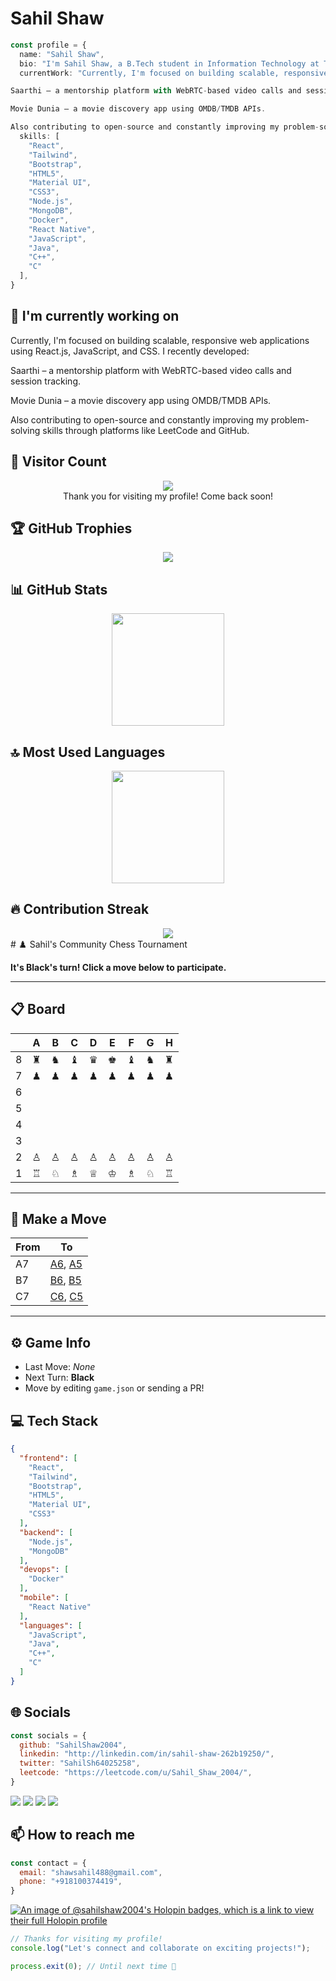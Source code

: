 # Sahil Shaw

```typescript
const profile = {
  name: "Sahil Shaw",
  bio: "I'm Sahil Shaw, a B.Tech student in Information Technology at Techno Main Saltlake, Kolkata (2022–2026). I'm passionate about full-stack web development, modern JavaScript frameworks, and building impactful user-centric projects. I enjoy working on innovative solutions, demonstrated through hackathon-winning platforms like Saarthi and College Club Management.",
  currentWork: "Currently, I'm focused on building scalable, responsive web applications using React.js, JavaScript, and CSS. I recently developed:

Saarthi – a mentorship platform with WebRTC-based video calls and session tracking.

Movie Dunia – a movie discovery app using OMDB/TMDB APIs.

Also contributing to open-source and constantly improving my problem-solving skills through platforms like LeetCode and GitHub.",
  skills: [
    "React",
    "Tailwind",
    "Bootstrap",
    "HTML5",
    "Material UI",
    "CSS3",
    "Node.js",
    "MongoDB",
    "Docker",
    "React Native",
    "JavaScript",
    "Java",
    "C++",
    "C"
  ],
}
```

## 🔭 I'm currently working on

Currently, I'm focused on building scalable, responsive web applications using React.js, JavaScript, and CSS. I recently developed:

Saarthi – a mentorship platform with WebRTC-based video calls and session tracking.

Movie Dunia – a movie discovery app using OMDB/TMDB APIs.

Also contributing to open-source and constantly improving my problem-solving skills through platforms like LeetCode and GitHub.

## 👀 Visitor Count

<!-- ⚠️ Important: Replace 'SahilShaw2004' with your actual GitHub username in the URL below -->
<p align="center">
  <img src="https://profile-counter.glitch.me/SahilShaw2004/count.svg" />
  <br>Thank you for visiting my profile! Come back soon!
</p>

## 🏆 GitHub Trophies

<!-- ⚠️ Important: Replace 'SahilShaw2004' with your actual GitHub username in the URL below -->
<p align="center">
  <img src="https://github-profile-trophy.vercel.app/?username=SahilShaw2004&theme=onedark&column=7&margin-w=15&margin-h=15" />
</p>

## 📊 GitHub Stats

<!-- ⚠️ Important: Replace 'SahilShaw2004' with your actual GitHub username in the URL below -->
<div align="center">
  <img height="180em" src="https://github-readme-stats.vercel.app/api?username=SahilShaw2004&show_icons=true&theme=dark&include_all_commits=true&count_private=true"/>
</div>

## 🔝 Most Used Languages

<!-- ⚠️ Important: Replace 'SahilShaw2004' with your actual GitHub username in the URL below -->
<div align="center">
  <img height="180em" src="https://github-readme-stats.vercel.app/api/top-langs/?username=SahilShaw2004&layout=compact&langs_count=10&theme=dark"/>
</div>

## 🔥 Contribution Streak

<!-- ⚠️ Important: Replace 'SahilShaw2004' with your actual GitHub username in the URL below -->
<div align="center">
  <img src="https://github-readme-streak-stats.herokuapp.com/?user=SahilShaw2004&theme=dark&hide_border=false" />
</div>
# ♟️ Sahil's Community Chess Tournament

**It's Black's turn! Click a move below to participate.**

---

## 📋 Board

|   | A | B | C | D | E | F | G | H |
|---|---|---|---|---|---|---|---|---|
| 8 | ♜ | ♞ | ♝ | ♛ | ♚ | ♝ | ♞ | ♜ |
| 7 | ♟ | ♟ | ♟ | ♟ | ♟ | ♟ | ♟ | ♟ |
| 6 |   |   |   |   |   |   |   |   |
| 5 |   |   |   |   |   |   |   |   |
| 4 |   |   |   |   |   |   |   |   |
| 3 |   |   |   |   |   |   |   |   |
| 2 | ♙ | ♙ | ♙ | ♙ | ♙ | ♙ | ♙ | ♙ |
| 1 | ♖ | ♘ | ♗ | ♕ | ♔ | ♗ | ♘ | ♖ |

---

## 🎯 Make a Move

| From | To |
|------|----|
| A7   | [A6](#), [A5](#) |
| B7   | [B6](#), [B5](#) |
| C7   | [C6](#), [C5](#) |

---

## ⚙️ Game Info

- Last Move: _None_
- Next Turn: **Black**
- Move by editing `game.json` or sending a PR!
## 💻 Tech Stack

```json
{
  "frontend": [
    "React",
    "Tailwind",
    "Bootstrap",
    "HTML5",
    "Material UI",
    "CSS3"
  ],
  "backend": [
    "Node.js",
    "MongoDB"
  ],
  "devops": [
    "Docker"
  ],
  "mobile": [
    "React Native"
  ],
  "languages": [
    "JavaScript",
    "Java",
    "C++",
    "C"
  ]
}
```

## 🌐 Socials

```javascript
const socials = {
  github: "SahilShaw2004",
  linkedin: "http://linkedin.com/in/sahil-shaw-262b19250/",
  twitter: "SahilSh64025258",
  leetcode: "https://leetcode.com/u/Sahil_Shaw_2004/",
}
```

<div>
<a href="https://github.com/SahilShaw2004"><img src="https://img.shields.io/badge/github-%23000000.svg?style=for-the-badge&logo=github&logoColor=white" /></a> <a href="http://linkedin.com/in/sahil-shaw-262b19250/"><img src="https://img.shields.io/badge/linkedin-%23000000.svg?style=for-the-badge&logo=linkedin&logoColor=white" /></a> <a href="https://x.com/SahilSh64025258"><img src="https://img.shields.io/badge/twitter-%23000000.svg?style=for-the-badge&logo=twitter&logoColor=white" /></a> <a href="https://leetcode.com/u/Sahil_Shaw_2004/"><img src="https://img.shields.io/badge/leetcode-%23000000.svg?style=for-the-badge&logo=leetcode&logoColor=white" /></a> 
</div>

## 📫 How to reach me

```javascript
const contact = {
  email: "shawsahil488@gmail.com",
  phone: "+918100374419",
}
```
[![An image of @sahilshaw2004's Holopin badges, which is a link to view their full Holopin profile](https://holopin.me/sahilshaw2004)](https://holopin.io/@sahilshaw2004)
```typescript
// Thanks for visiting my profile!
console.log("Let's connect and collaborate on exciting projects!");

process.exit(0); // Until next time 👋
```
